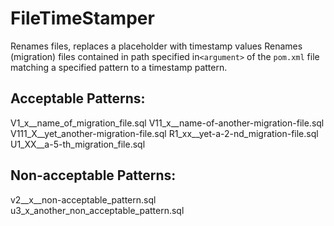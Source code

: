 # FileTimeStamper
Renames files, replaces a placeholder with timestamp values
Renames (migration) files contained in path specified in`<argument>` of the `pom.xml` file matching a specified pattern to 
a timestamp pattern.

## Acceptable Patterns:
V1_x__name_of_migration_file.sql
V11_x__name-of-another-migration-file.sql
V111_X__yet_another-migration-file.sql
R1_xx__yet-a-2-nd_migration-file.sql
U1_XX__a-5-th_migration_file.sql

## Non-acceptable Patterns:
v2__x__non-acceptable_pattern.sql
u3_x_another_non_acceptable_pattern.sql
